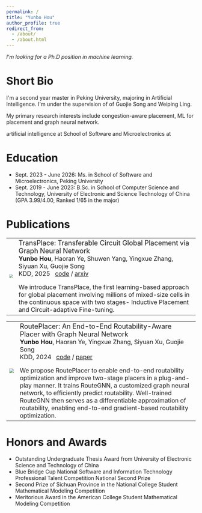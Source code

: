 ```yaml
---
permalink: /
title: "Yunbo Hou"
author_profile: true
redirect_from: 
  - /about/
  - /about.html
---
```



_I'm looking for a Ph.D position in machine learning._


Short Bio
======

I'm a second year master in Peking University, majoring in Artificial Intelligence. I'm under the supervision of of Guojie Song and Weiping Ling.


My primary research interests include congestion-aware placement, ML for placement and graph neural network.

artificial intelligence at School of Software and Microelectronics at 

Education
======

- Sept. 2023 - June 2026: Ms. in School of Software and Microelectronics, Peking University
- Sept. 2019 - June 2023: B.Sc. in School of Computer Science and Technology, University of Electronic and Science Technology of China (GPA 3.99/4.00, Ranked 1/65 in the major)

Publications
======


<table border="0">
 <tr>
    <td> <img src="https://sorarain.github.io/_pages/TransPlace.jpg"  style="zoom: 55%;" /> </td>
    <td> 
  
  <div class="paper-entry">
    <div class="paper-title"><font size="4">TransPlace: Transferable Circuit Global Placement via Graph Neural Network</font></div>
    <div class="paper-authors"><b>Yunbo Hou</b>, Haoran Ye, Shuwen Yang, Yingxue Zhang, Siyuan Xu, Guojie Song</div>
    <div class="paper-info">KDD, 2025 &nbsp; 
        <span class="inline-links">
            <a href="https://github.com/sorarain/TransPlace">code</a> / <a href="https://arxiv.org/abs/2501.05667">arxiv</a>
        </span>
    </div>
    <p></p>
    <div class="paper-abstract">
        We introduce TransPlace, the first learning-based approach for global placement involving millions of mixed-size cells in the continuous space with two stages- Inductive Placement and Circuit-adaptive Fine-tuning.
    </div>
</div>
  </td>
 </tr>
</table>

<table border="0">
 <tr>
    <td> <img src="https://sorarain.github.io/_pages/RoutePlacer.jpg"  style="zoom: 75%;" /> </td>
    <td> 

  <div class="paper-entry">
    <div class="paper-title"><font size="4">RoutePlacer: An End-to-End Routability-Aware Placer with Graph Neural Network</font></div>
    <div class="paper-authors"><b>Yunbo Hou</b>, Haoran Ye, Yingxue Zhang, Siyuan Xu, Guojie Song</div>
    <div class="paper-info">KDD, 2024 &nbsp; 
        <span class="inline-links">
            <a href="https://github.com/sorarain/RoutePlacer">code</a> / <a href="https://doi.org/10.1145/3637528.3671895">paper</a>
        </span>
      </div>
      <p></p>
    <div class="paper-abstract">
        We propose RoutePlacer to enable end-to-end routability optimization and improve two-stage placers in a plug-and-play manner. It trains RouteGNN, a customized graph neural network, to efficiently predict routability. Well-trained RouteGNN then serves as a differentiable approximation of routability, enabling end-to-end gradient-based routability optimization.
    </div>
</div>
  </td>
 </tr>
</table>

Honors and Awards
======

- Outstanding Undergraduate Thesis Award from University of Electronic Science and Technology of China
- Blue Bridge Cup National Software and Information Technology Professional Talent Competition National Second Prize
- Second Prize of Sichuan Province in the National College Student Mathematical Modeling Competition
- Meritorious Award in the American College Student Mathematical Modeling Competition

<!-- Create content & metadata
------
For site content, there is one markdown file for each type of content, which are stored in directories like _publications, _talks, _posts, _teaching, or _pages. For example, each talk is a markdown file in the [_talks directory](https://github.com/academicpages/academicpages.github.io/tree/master/_talks). At the top of each markdown file is structured data in YAML about the talk, which the theme will parse to do lots of cool stuff. The same structured data about a talk is used to generate the list of talks on the [Talks page](https://academicpages.github.io/talks), each [individual page](https://academicpages.github.io/talks/2012-03-01-talk-1) for specific talks, the talks section for the [CV page](https://academicpages.github.io/cv), and the [map of places you've given a talk](https://academicpages.github.io/talkmap.html) (if you run this [python file](https://github.com/academicpages/academicpages.github.io/blob/master/talkmap.py) or [Jupyter notebook](https://github.com/academicpages/academicpages.github.io/blob/master/talkmap.ipynb), which creates the HTML for the map based on the contents of the _talks directory).

**Markdown generator**

The repository includes [a set of Jupyter notebooks](https://github.com/academicpages/academicpages.github.io/tree/master/markdown_generator
) that converts a CSV containing structured data about talks or presentations into individual markdown files that will be properly formatted for the Academic Pages template. The sample CSVs in that directory are the ones I used to create my own personal website at stuartgeiger.com. My usual workflow is that I keep a spreadsheet of my publications and talks, then run the code in these notebooks to generate the markdown files, then commit and push them to the GitHub repository.

How to edit your site's GitHub repository
------
Many people use a git client to create files on their local computer and then push them to GitHub's servers. If you are not familiar with git, you can directly edit these configuration and markdown files directly in the github.com interface. Navigate to a file (like [this one](https://github.com/academicpages/academicpages.github.io/blob/master/_talks/2012-03-01-talk-1.md) and click the pencil icon in the top right of the content preview (to the right of the "Raw | Blame | History" buttons). You can delete a file by clicking the trashcan icon to the right of the pencil icon. You can also create new files or upload files by navigating to a directory and clicking the "Create new file" or "Upload files" buttons. 

Example: editing a markdown file for a talk
![Editing a markdown file for a talk](/images/editing-talk.png)

For more info
------
More info about configuring Academic Pages can be found in [the guide](https://academicpages.github.io/markdown/), the [growing wiki](https://github.com/academicpages/academicpages.github.io/wiki), and you can always [ask a question on GitHub](https://github.com/academicpages/academicpages.github.io/discussions). The [guides for the Minimal Mistakes theme](https://mmistakes.github.io/minimal-mistakes/docs/configuration/) (which this theme was forked from) might also be helpful. -->
